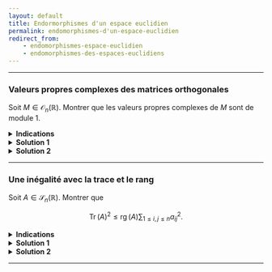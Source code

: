 ```yaml
---
layout: default
title: Endormorphismes d'un espace euclidien
permalink: endomorphismes-d'un-espace-euclidien
redirect_from:
    - endomorphismes-espace-euclidien
    - endomorphismes-des-espaces-euclidiens
---
```


---

<h3 id="valeurs-propres-complexes-matrices-orthogonales">Valeurs propres complexes des matrices orthogonales</h3>

Soit $M\in\mathcal{O}_n(\mathbb{R})$. Montrer que les valeurs propres complexes de $M$ sont de module 1.

<details>
  <summary><b>Indications</b></summary>
  <details>
    <summary><u>Indication solution 1</u></summary>
        Considérer $M+M^{-1}$.
    </details>
    <details>
    <summary><u>Indication solution 2</u></summary>
        Considérer $X^T\overline{X}$ où $X$ est un vecteur propre complexe associé à une valeur propre complexe de $M$ et $\overline{X}$ désigne le vecteur dont les coefficients sont les conjugués complexes des coefficients de $X$.
    </details>
</details>

<details>
  <summary><b>Solution 1</b></summary>
    On remarque que $M+M^{-1}$ est symétrique car $(M+M^{-1})^T=M^T+(M^T)^{-1}=M^{-1}+M$.<br>
    Soit $\lambda\in\mathbb{C}$ une valeur propre de $M$ et $X$ un vecteur propre (complexe) associé. On a

    $$(M+M^{-1})X=\lambda X+M^{-1}X=\lambda X+\frac{1}{\lambda}X=\left(\lambda+\frac{1}{\lambda}\right)X.$$

    Donc $\displaystyle\lambda+\frac{1}{\lambda}$ est une valeur propre de $M+M^{-1}\in\mathcal{S}_n(\mathbb{R})$ et est donc réelle d'après le théorème spectral.<br>
    Une étude simple des nombres complexes montre que $\lambda+\lambda^{-1}$ est réel si et seulement si $\vert\lambda\vert=1$ ou $\lambda\in\mathbb{R}$.<br><br>

    Il reste a montrer que si $\lambda$ est une valeur propre réelle de $M$, alors $\lambda=\pm 1$.<br>
    Si $\lambda\in\mathbb{R}$ est une valeur propre réelle de $M$, alors il existe $X$ un vecteur propre réel associé. On a

    $$\Vert MX\Vert^2=\Vert\lambda X\Vert^2=\lambda^2\Vert X\Vert^2.$$

    Or, $M$ est orthogonale donc préserve les normes, i.e.

    $$\Vert MX\Vert^2=\Vert X\Vert^2.$$

    Donc $\Vert X\Vert^2=\lambda^2\Vert X\Vert^2$, i.e. $\lambda^2=1$, ce qui donne $\lambda=\pm 1$.
</details>

<details>
  <summary><b>Solution 2</b></summary>
    Soit $\lambda\in\mathbb{C}$ une valeur propre de $M$ et $X$ un vecteur propre (complexe) associé. Montrons que $\lambda\overline{\lambda}=\vert\lambda\vert^2=1$.<br>
    En utilisant le fait que $MX=\lambda X$, $M^TM=I_n$ et que $\overline{MX}=M\overline{X}$, on a :
    $$X^T\overline{X}=X^T(M^TM)\overline{X}=(MX)^T\overline{MX}=(\lambda X)^T(\overline{\lambda X})=\vert\lambda\vert^2X^T\overline{X}.$$

    En écrivant $X=\begin{pmatrix}x_1\\\vdots\\x_n\end{pmatrix}$, on a $\displaystyle X^T\overline{X}=\sum_{i=1}^n\vert x_i\vert^2$ qui est non nul car $X$ est un vecteur propre donc non nul.<br><br>
    Ainsi, $X^T\overline{X}=\vert\lambda\vert^2X^T\overline{X}$ et $X^T\overline{X}\neq 0$ entraînent que $\vert\lambda\vert^2=1$, i.e. $\lambda$ est de module 1.
</details>

---

<h3 id="inégalité-trace-rang">Une inégalité avec la trace et le rang</h3>

Soit $A\in\mathcal{S}_n(\mathbb{R})$. Montrer que

$$\operatorname{Tr}(A)^2\leq \operatorname{rg}(A)\sum_{1\leq i,j\leq n}a_{ij}^2.$$

<details>
  <summary><b>Indications</b></summary>
    Remarquer que $(A\mid B)=\operatorname{Tr}(A^TB)$ est le produit scalaire canonique de $\mathcal{M}_n(\mathbb{R})$.
</details>

<details>
  <summary><b>Solution 1</b></summary>
    [Sans utiliser les valeurs propres]<br><br>

    On remarque que $\displaystyle\sum_{1\leq i,j\leq n}a_{ij}^2=\operatorname{Tr}(A^TA)=\operatorname{Tr}(A^2)$ car $A^T=A$.<br>
    Puisque $A$ est symétrique, d'après le théorème spectral, il existe une matrice orthogonale $P$ telle que $A=PDP^T$ où $D$ est une matrice diagonale.<br>
    La trace et le rang étant des invariants de similitude, l'inégalité à démontrer devient
    $$\operatorname{Tr}(D)^2\leq \operatorname{rg}(D)\operatorname{Tr}(D^2).$$

    Posons $k=\operatorname{rg}(A)=\operatorname{rg}(D)$. Sans perte de généralité, on peut supposer que $D=\operatorname{diag}(d_1,\ldots,d_k,0,\ldots,0)$ où $d_1,\ldots,d_k$ sont non nuls.<br>
    D'après l'inégalité de Cauchy-Schwarz, on a

    $$\operatorname{Tr}(D)^2=\left(\sum_{i=1}^kd_i\right)^2\leq \sum_{i=1}^k1 \sum_{i=1}^kd_i^2=k\sum_{i=1}^kd_i^2=\operatorname{rg}(D)\operatorname{Tr}(D^2)$$

    ce qui est bien l'inégalité à démontrer.
</details>

<details>
  <summary><b>Solution 2</b></summary>
    [En utilisant les valeurs propres]<br><br>

    On remarque que $\displaystyle\sum_{1\leq i,j\leq n}a_{ij}^2=\operatorname{Tr}(A^TA)=\operatorname{Tr}(A^2)$ car $A^T=A$.<br>
    L'inégalité à démontrer devient alors
    $$\operatorname{Tr}(A)^2\leq\operatorname{rg}(A)\operatorname{Tr}(A^2).$$

    Posons $k=\operatorname{rg}(A)$ et $\lambda_1,\ldots,\lambda_k$ les valeurs propres non nulles de $A$.<br>
    Puisque $\displaystyle\operatorname{Tr}(A)=\sum_{i=1}^k\lambda_i$ et $\displaystyle\operatorname{Tr}(A^2)=\sum_{i=1}^k\lambda_i^2$, et d'après l'inégalité de Cauchy-Schwarz, on a

    $$\operatorname{Tr}(A)^2=\left(\sum_{i=1}^k\lambda_i\right)^2\leq \sum_{i=1}^k1 \sum_{i=1}^k\lambda_i^2=k\sum_{i=1}^k\lambda_i^2=\operatorname{rg}(A)\operatorname{Tr}(A^2)$$

    ce qui est bien l'inégalité à démontrer.
</details>

---

